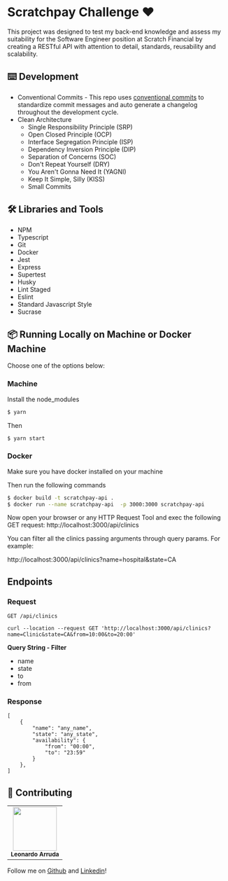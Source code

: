 # Scratchpay Challenge ❤️
This project was designed to test my back-end knowledge and assess my suitability for the Software Engineer position at Scratch Financial by creating a RESTful API with attention to detail, standards, reusability and scalability.

## ⌨️ Development

- Conventional Commits - This repo uses [conventional commits](https://www.conventionalcommits.org/en/v1.0.0-beta.3/) to standardize commit messages and auto generate a changelog throughout the development cycle.
- Clean Architecture
  - Single Responsibility Principle (SRP)
  - Open Closed Principle (OCP)
  - Interface Segregation Principle (ISP)
  - Dependency Inversion Principle (DIP)
  - Separation of Concerns (SOC)
  - Don't Repeat Yourself (DRY)
  - You Aren't Gonna Need It (YAGNI)
  - Keep It Simple, Silly (KISS)
  - Small Commits

## 🛠️ Libraries and Tools

- NPM
- Typescript
- Git
- Docker
- Jest
- Express
- Supertest
- Husky
- Lint Staged
- Eslint
- Standard Javascript Style
- Sucrase

## 📦 Running Locally on Machine or Docker Machine

Choose one of the options below:

### **Machine**

Install the node_modules

```bash
$ yarn
```
Then

```bash
$ yarn start
```
### **Docker**

Make sure you have docker installed on your machine

Then run the following commands

```bash
$ docker build -t scratchpay-api .
$ docker run --name scratchpay-api  -p 3000:3000 scratchpay-api
```
Now open your browser or any HTTP Request Tool and exec the following GET request: http://localhost:3000/api/clinics

You can filter all the clinics passing arguments through query params. For example:

http://localhost:3000/api/clinics?name=hospital&state=CA

## Endpoints

### **Request**

`GET /api/clinics`

    curl --location --request GET 'http://localhost:3000/api/clinics?name=Clinic&state=CA&from=10:00&to=20:00'

**Query String - Filter**

- name
- state
- to
- from

### **Response**

    [
        {
            "name": "any_name",
            "state": "any_state",
            "availability": {
                "from": "00:00",
                "to": "23:59"
            }
        },
    ]

## 🤝 Contributing

<table>
  <tr>
    <td align="center"><img src="https://avatars.githubusercontent.com/u/49277374?v=4" width="100px;" alt=""/>
      <br />      
      <sub>
        <b>Leonardo Arruda</b>
      </sub>      
      <br />
    </td>
  </tr>
</table>

Follow me on <a href="https://github.com/LeonardoArrudaMesquita">Github</a> and <a href="https://www.linkedin.com/in/leonardo-arruda-40053b146/">Linkedin</a>!